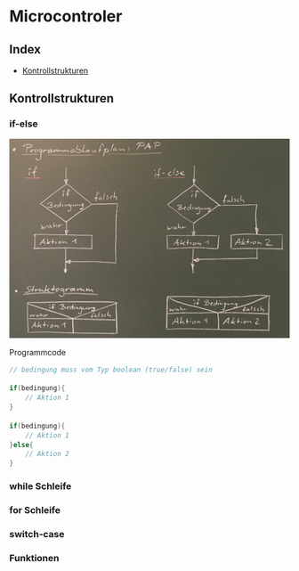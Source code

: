 # Microcontroler


## Index

* [Kontrollstrukturen](#kontrollstrukturen)


## Kontrollstrukturen

### if-else

![Programmablaufplan if-else](https://github.com/zero-divisor/TechnikerSchule/blob/master/MicroControler/images/if-else.PNG)

Programmcode
```c
// bedingung muss vom Typ boolean (true/false) sein

if(bedingung){
	// Aktion 1
}

if(bedingung){
	// Aktion 1
}else{
	// Aktion 2
}
```

### while Schleife



### for Schleife



### switch-case



### Funktionen